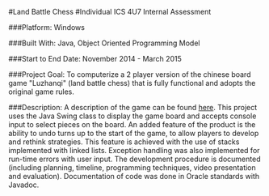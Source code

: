 #Land Battle Chess
#Individual ICS 4U7 Internal Assessment

###Platform:
Windows

###Built With:
Java, Object Oriented Programming Model

###Start to End Date:
November 2014 - March 2015

###Project Goal: 
To computerize a 2 player version of the chinese board game "Luzhanqi" (land battle chess) that is fully functional and adopts the original game rules.

###Description:
A description of the game can be found [here](https://en.wikipedia.org/wiki/Luzhanqi). This project uses the Java Swing class to display the game board and accepts console input to select pieces on the board. An added feature of the product is the ability to undo turns up to the start of the game, to allow players to develop and rethink strategies. This feature is achieved with the use of stacks implemented with linked lists. Exception handling was also implemented for run-time errors with user input. The development procedure is documented (including planning, timeline, programming techniques, video presentation and evaluation). Documentation of code was done in Oracle standards with Javadoc.